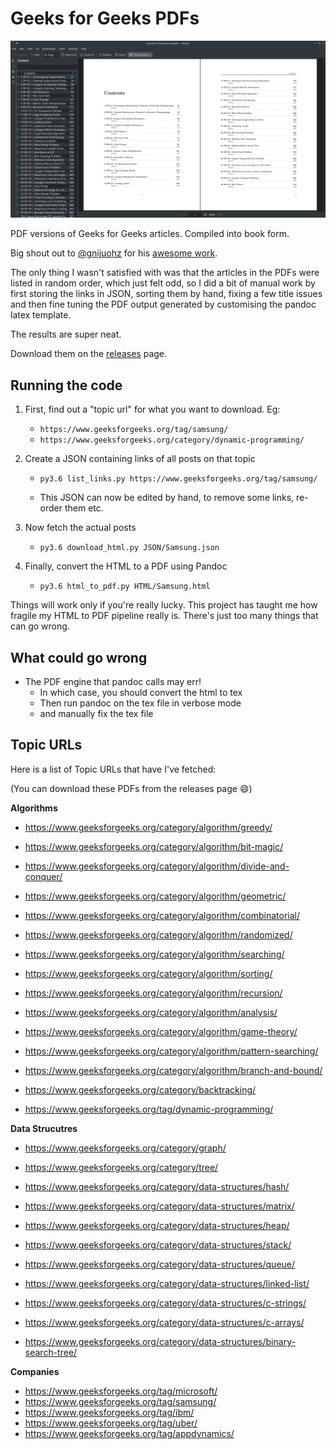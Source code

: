 
# Geeks for Geeks PDFs

![Table of Contents of the Dynamic Programming Book.](screenshot.png)

PDF versions of Geeks for Geeks articles. Compiled into book form.

Big shout out to [@gnijuohz](https://github.com/gnijuohz) for his [awesome work](https://github.com/gnijuohz/geeksforgeeks-as-books/).

The only thing I wasn't satisfied with was that the articles in the PDFs were listed in random order, which just felt odd, so I did a bit of manual work by first storing the links in JSON, sorting them by hand, fixing a few title issues and then fine tuning the PDF output generated by customising the pandoc latex template. 

The results are super neat.

Download them on the [releases](https://github.com/dufferzafar/geeks-pdf/releases/) page.

## Running the code

1. First, find out a "topic url" for what you want to download. Eg:

    * `https://www.geeksforgeeks.org/tag/samsung/`
    * `https://www.geeksforgeeks.org/category/dynamic-programming/`

2. Create a JSON containing links of all posts on that topic

    * `py3.6 list_links.py https://www.geeksforgeeks.org/tag/samsung/`

    * This JSON can now be edited by hand, to remove some links, re-order them etc.

3. Now fetch the actual posts

    * `py3.6 download_html.py JSON/Samsung.json`

4. Finally, convert the HTML to a PDF using Pandoc

    * `py3.6 html_to_pdf.py HTML/Samsung.html`

Things will work only if you're really lucky. This project has taught me how fragile my HTML to PDF pipeline really is. There's just too many things that can go wrong.

## What could go wrong

* The PDF engine that pandoc calls may err!
    - In which case, you should convert the html to tex
    - Then run pandoc on the tex file in verbose mode
    - and manually fix the tex file

## Topic URLs

Here is a list of Topic URLs that have I've fetched:

(You can download these PDFs from the releases page :smile:)

**Algorithms**

* https://www.geeksforgeeks.org/category/algorithm/greedy/
* https://www.geeksforgeeks.org/category/algorithm/bit-magic/
* https://www.geeksforgeeks.org/category/algorithm/divide-and-conquer/
* https://www.geeksforgeeks.org/category/algorithm/geometric/
* https://www.geeksforgeeks.org/category/algorithm/combinatorial/
* https://www.geeksforgeeks.org/category/algorithm/randomized/
* https://www.geeksforgeeks.org/category/algorithm/searching/
* https://www.geeksforgeeks.org/category/algorithm/sorting/
* https://www.geeksforgeeks.org/category/algorithm/recursion/
* https://www.geeksforgeeks.org/category/algorithm/analysis/
* https://www.geeksforgeeks.org/category/algorithm/game-theory/
* https://www.geeksforgeeks.org/category/algorithm/pattern-searching/
* https://www.geeksforgeeks.org/category/algorithm/branch-and-bound/

* https://www.geeksforgeeks.org/category/backtracking/
* https://www.geeksforgeeks.org/tag/dynamic-programming/

**Data Strucutres**

* https://www.geeksforgeeks.org/category/graph/
* https://www.geeksforgeeks.org/category/tree/
* https://www.geeksforgeeks.org/category/data-structures/hash/
* https://www.geeksforgeeks.org/category/data-structures/matrix/
* https://www.geeksforgeeks.org/category/data-structures/heap/
* https://www.geeksforgeeks.org/category/data-structures/stack/
* https://www.geeksforgeeks.org/category/data-structures/queue/
* https://www.geeksforgeeks.org/category/data-structures/linked-list/
* https://www.geeksforgeeks.org/category/data-structures/c-strings/

* https://www.geeksforgeeks.org/category/data-structures/c-arrays/
* https://www.geeksforgeeks.org/category/data-structures/binary-search-tree/

**Companies**

* https://www.geeksforgeeks.org/tag/microsoft/
* https://www.geeksforgeeks.org/tag/samsung/
* https://www.geeksforgeeks.org/tag/ibm/
* https://www.geeksforgeeks.org/tag/uber/
* https://www.geeksforgeeks.org/tag/appdynamics/
